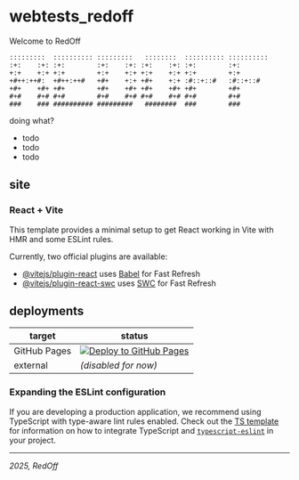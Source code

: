 # webtests_redoff

Welcome to RedOff

```text
:::::::::  :::::::::: :::::::::   ::::::::  :::::::::: :::::::::: 
:+:    :+: :+:        :+:    :+: :+:    :+: :+:        :+:        
+:+    +:+ +:+        +:+    +:+ +:+    +:+ +:+        +:+        
+#++:++#:  +#++:++#   +#+    +:+ +#+    +:+ :#::+::#   :#::+::#   
+#+    +#+ +#+        +#+    +#+ +#+    +#+ +#+        +#+        
#+#    #+# #+#        #+#    #+# #+#    #+# #+#        #+#        
###    ### ########## #########   ########  ###        ###    
```

doing what?
- todo
- todo
- todo

## site

### React + Vite

This template provides a minimal setup to get React working in Vite with HMR and some ESLint rules.

Currently, two official plugins are available:

- [@vitejs/plugin-react](https://github.com/vitejs/vite-plugin-react/blob/main/packages/plugin-react) uses [Babel](https://babeljs.io/) for Fast Refresh
- [@vitejs/plugin-react-swc](https://github.com/vitejs/vite-plugin-react/blob/main/packages/plugin-react-swc) uses [SWC](https://swc.rs/) for Fast Refresh

## deployments

target | status
---|---
GitHub Pages | [![Deploy to GitHub Pages](https://github.com/atxw/webtests_redoff/actions/workflows/deploy.yml/badge.svg?branch=main)](https://github.com/atxw/webtests_redoff/actions/workflows/deploy.yml)
external | _(disabled for now)_

### Expanding the ESLint configuration

If you are developing a production application, we recommend using TypeScript with type-aware lint rules enabled. Check out the [TS template](https://github.com/vitejs/vite/tree/main/packages/create-vite/template-react-ts) for information on how to integrate TypeScript and [`typescript-eslint`](https://typescript-eslint.io) in your project.

____________________________________
_2025, RedOff_

